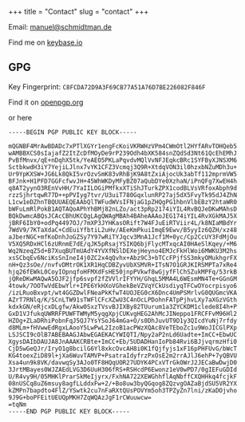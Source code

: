 +++
title = "Contact"
slug = "contact"
+++

Email: [manuel@schmidtman.de](mailto:manuel@schmidtman.de)

Find me on [keybase.io](https://keybase.io/oversize)


## GPG

Key Fingerprint: `C8FCDA72D9A3F69CB77A51A76D7BE226082F846F`

Find it on [openpgp.org](https://keys.openpgp.org/search?q=C8FCDA72D9A3F69CB77A51A76D7BE226082F846F)

or here 

    -----BEGIN PGP PUBLIC KEY BLOCK-----
    
    mQGNBF4MrAwBDADc7xPTlXGYr1engFcKoiVKRWHzVPm4CWmOtl2HYfARvTOHQeb5
    wAMBBXCS0sIajafZ2ItZcDfMOyDe9rP239Odh4bXK584snZQdSd3Nt61QcEhEMhJ
    PvBfMnvx/qE+nDqhX5tk/YeAEO5PKLaPqvdvMQlVvNFJEqkcBRc1SYFByXJNSXM6
    SctbkwdH3iY7YejiLJlnx7vYK1CFZ3Vcmqj3Q9R+XtdqVON3il0hzxbNZuMDh3u+
    Ur9YpKXSW+JG6Lk8QkI5vrOzvSmK83vRhBjK9A8tZxiAjocUk3abTf112mprmVW5
    BFJnk+H1PFD7GGFcfwvJH+45WhWKDyMFyBZ07aQubDYe0XzhaN/iPnQFg7XwEH4h
    q8AT2yynO3REnVvHH/7YaIILOGiPMfkxXTiShJTurkZPX1codBLVsVRfoxAbph9d
    rzzSjhrtqwR77D++pPVIyg7tvr/U3uiT780GqxlunRP27aj5dX5FvyTk95dJ4ZhN
    L1cw1eDZhnTBQUUAEQEAAbQlTWFudWVsIFNjaG1pZHQgPG1hbnVlbEBzY2htaWR0
    bWFuLmRlPokB1AQTAQoAPhYhBMj82nLZo/act3pRp2174iYIL4RvBQJeDKwMAhsD
    BQkDwmcABQsJCAcCBhUKCQgLAgQWAgMBAh4BAheAAAoJEG174iYIL4RvXGkMAJ5X
    jBRF6IbY0+odPq4497OJ/7mXP3JYHKasORift7W4FJuEiRTViir4L/k8NIaMBdYr
    7WdV9/7KTaXdaC+CdEuiYfbtiL2uHv/AEeKmPkuiImqE9Ewv/B5yyIz6QZH/xz48
    aJberNGC+mfKoDnhJoGZSy7Y97wRiTYJqcv3MnA1Jcf1M+0yc/Cp2CcUY3FdMjOu
    V5XQ5RDxHCl6zURnmE7dE/qJK5pRsajYSIKQ6bjFlycMTxqcAI0HAeSlKqey/+M6
    Wq2NzeqZ5d+B7XuqBUTmUAdY4YVXfNSlDEXejHeyno4EMJcFkHlWoi6MWKU3M2hs
    xsSCbqEv6NciKsSnIneI4j0ZC2x4qQvhx+Abz9C3+bTCcFPjfSS3mkyOMukhgrFX
    nH+Qz3sOe//nvfvDMtrOK1XR1HqCDBZyvUbXSMVR+ITsN7O1GRJKIRSMPTa7xRe4
    hjq26fEWkL0CoyIOpnqfoHFMXdFsHE50jnpPVkwf8wGjyfFlChSZukMPFq/53rkB
    jQReDKwMAQwA5OJF2jfp6svpf2fZVVlrIFYYH/GhqL5MMA4L6WEsmMN4Te+GGnGM
    4towk/7OOTwVdEbwYlr+IPE6YkHXoVGhekBeVZVqYCkUsdiyqTFCwOYocrpisyo6
    /izLRuoBxvpt/wt4GGZDwlFNeaPkKfwT4UOJEG0cX6Dnc4UmPSMrlvG0QUGmcVKA
    AZrT7RNlq/K/SCnLTW91sTWFlCFcXZwU3C4nOcLPDohnFATpPjhvLXy7aXGzVGth
    kdxkGN/eRjcxDLgfw/Akw0SxzTVsvBJIXBy82TUurum1a3ZYCKDM1clede8I4h+P
    GxD1VJfukqUWRRFPUWFTWMyM5yqgXpjCUKvgHEG2AhMcJINeppo1FRCFFvM96Hl2
    HZOg+ZLaDRhiPobnFqJ5QJ7YsYSoJ64mGa+O/s0DhJuvUT9D1y3QIcdYuNj7rfdy
    d8MLm+fHVwwEdRgxLAooY5LwPwL2IzoB1acPWzXQAc8VeTEboZc1u9WoJICGlPXp
    LSJSCI9cOlB7ABEBAAGJAbwEGAEKACYWIQTI/Npy2aP2nLd6Uadte+ImCC+EbwUC
    XgysDAIbDAUJA8JnAAAKCRBte+ImCC+Eb/5UDADHanIoPb84Rvi6BJjvqrmzHfi0
    CjD5wGeQJr/IryO1g8bcilG6Yl8xkcOvcAH8i0K1fQjfyjs1xF16pPHFUvG/bWcT
    KG4toexZiD89l+jXa6WuvTAMVP+PsatraIdyfrzPxOsE2m2rrAJlJ6ehP+7yQBVU
    Xsa4un9k8VK/davwqSy3AJo0TF8HQqUOR27UDYK4PCxVTrGkOWrJ2JECaBwDwjD0
    3JrtMBayes0WJZAEdLVG3D6UuH306fRS+RSHcdP6Ewonz1eV0wPD7/0gIEFuGDId
    U/R4vy9H/05MHKlPrarSkMeIjyrx/FxhNA722XEWGhhflAqNbffCXQHHkq4fcjkF
    08nUSCq8uZ6msuy8agfLLddxFw+2/+Bo8uw3byQGqog8ZQzvgOAZaBjdSU5VR2YX
    kZMPn7bapdto4FlZ/YSwtk2cu7nFaRXtQUsPOVYm5oh3TPZyZn7lni/zKaDOjvho
    9J9G+boPFEitUEUQpMKH7ZqWQAzJgF1rCWuuwcw=
    =tqNm
    -----END PGP PUBLIC KEY BLOCK-----

